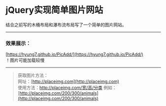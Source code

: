 # jQuery实现简单图片网站   
结合之前写的木桶布局和瀑布流布局写了一个简单的图片网站。

---
### 效果展示：   
[https://hyung7.github.io/PicAdd/](https://hyung7.github.io/PicAdd/)   
！图片可能加载较慢

---
>获取图片方法：  
网址：[http://placeimg.com](http://placeimg.com)  
使用方法：http://placeimg.com/宽/高/分类
例如：[http://placeimg.com/200/300/animals](http://placeimg.com/200/300/animals)